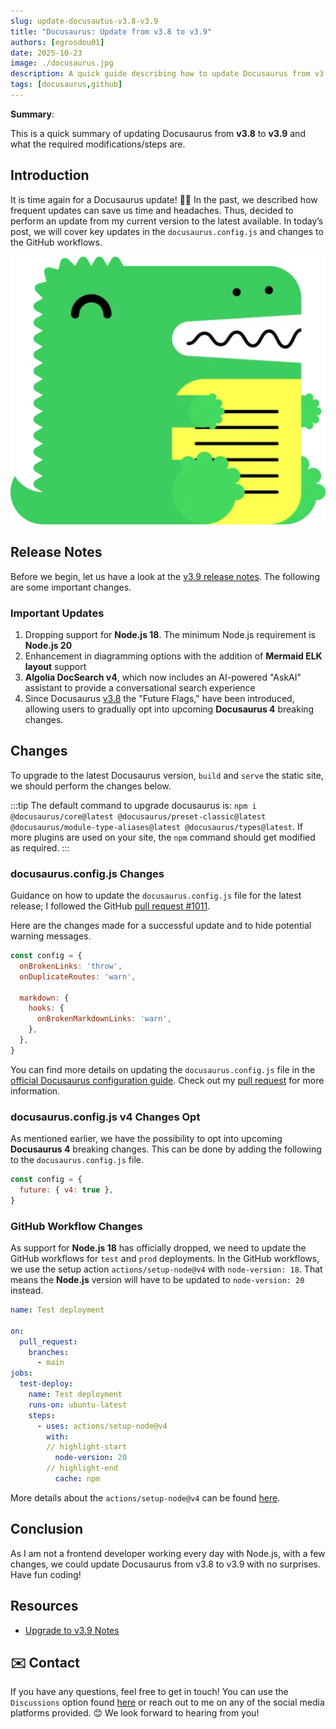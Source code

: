 ```yaml
---
slug: update-docusautus-v3.8-v3.9
title: "Docusaurus: Update from v3.8 to v3.9"
authors: [egrosdou01]
date: 2025-10-23
image: ./docusaurus.jpg
description: A quick guide describing how to update Docusaurus from v3.8 to v3.9 and what changed in between. The guide is mainly for engineers like myself and not frontend experts.
tags: [docusaurus,github]
---
```


**Summary**:

This is a quick summary of updating Docusaurus from **v3.8** to **v3.9** and what the required modifications/steps are.
<!--truncate-->

## Introduction

It is time again for a Docusaurus update! 🦖🚀 In the past, we described how frequent updates can save us time and headaches. Thus, decided to perform an update from my current version to the latest available. In today’s post, we will cover key updates in the `docusaurus.config.js` and changes to the GitHub workflows.

![title image reading "Docusaurus"](docusaurus.jpg)

## Release Notes

Before we begin, let us have a look at the [v3.9 release notes](https://docusaurus.io/blog/releases/3.9). The following are some important changes.

### Important Updates

1. Dropping support for **Node.js 18**. The minimum Node.js requirement is **Node.js 20**
1. Enhancement in diagramming options with the addition of **Mermaid ELK layout** support
1. **Algolia DocSearch v4**, which now includes an AI-powered "AskAI" assistant to provide a conversational search experience
1. Since Docusaurus [v3.8](https://docusaurus.io/blog/releases/3.8) the "Future Flags," have been introduced, allowing users to gradually opt into upcoming **Docusaurus 4** breaking changes. 

## Changes

To upgrade to the latest Docusaurus version, `build` and `serve` the static site, we should perform the changes below.

:::tip
The default command to upgrade docusaurus is: ```npm i @docusaurus/core@latest @docusaurus/preset-classic@latest @docusaurus/module-type-aliases@latest @docusaurus/types@latest```. If more plugins are used on your site, the `npm` command should get modified as required.
:::

### docusaurus.config.js Changes

Guidance on how to update the `docusaurus.config.js` file for the latest release; I followed the GitHub [pull request #1011](https://github.com/scalar-labs/docs-scalardl/pull/1011).

Here are the changes made for a successful update and to hide potential warning messages.

```js
const config = {
  onBrokenLinks: 'throw',
  onDuplicateRoutes: 'warn',

  markdown: {
    hooks: {
      onBrokenMarkdownLinks: 'warn',
    },
  },
}
```

You can find more details on updating the `docusaurus.config.js` file in the [official Docusaurus configuration guide](https://docusaurus.io/docs/api/docusaurus-config#onBrokenMarkdownLinks). Check out my [pull request](https://github.com/egrosdou01/blog.grosdouli.dev/pull/82/files) for more information.

### docusaurus.config.js v4 Changes Opt

As mentioned earlier, we have the possibility to opt into upcoming **Docusaurus 4** breaking changes. This can be done by adding the following to the `docusaurus.config.js` file.

```js
const config = {
  future: { v4: true },
}
```

### GitHub Workflow Changes

As support for **Node.js 18** has officially dropped, we need to update the GitHub workflows for `test` and `prod` deployments. In the GitHub workflows, we use the setup action `actions/setup-node@v4` with `node-version: 18`. That means the **Node.js** version will have to be updated to `node-version: 20` instead.

```yaml
name: Test deployment

on:
  pull_request:
    branches:
      - main
jobs:
  test-deploy:
    name: Test deployment
    runs-on: ubuntu-latest
    steps:
      - uses: actions/setup-node@v4
        with:
        // highlight-start
          node-version: 20
        // highlight-end
          cache: npm
```

More details about the `actions/setup-node@v4` can be found [here](https://github.com/actions/setup-node).

## Conclusion

As I am not a frontend developer working every day with Node.js, with a few changes, we could update Docusaurus from v3.8 to v3.9 with no surprises. Have fun coding!

## Resources

- [Upgrade to v3.9 Notes](https://docusaurus.io/changelog/3.9.2)

## ✉️ Contact

If you have any questions, feel free to get in touch! You can use the `Discussions` option found [here](https://github.com/egrosdou01/blog.grosdouli.dev/discussions) or reach out to me on any of the social media platforms provided. 😊 We look forward to hearing from you!